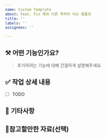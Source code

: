 ```yaml
---
name: Custom Template
about: Feat, Fix 제외 다른 목적의 이슈 템플릿
title: ''
labels: ''
assignees: ''

---
```


## ⚒️ 어떤 기능인가요?

> 추가하려는 기능에 대해 간결하게 설명해주세요.

## ✅ 작업 상세 내용

- [ ] TODO

## 📌 기타사항

## 📎참고할만한 자료(선택)
